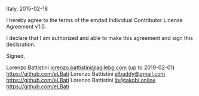 Italy, 2015-02-18

I hereby agree to the terms of the emdad Individual Contributor License
Agreement v1.0.

I declare that I am authorized and able to make this agreement and sign this
declaration.

Signed,

Lorenzo Battistini lorenzo.battistini@agilebg.com (up to 2019-02-01) https://github.com/eLBati
Lorenzo Battistini elbaddy@gmail.com https://github.com/eLBati
Lorenzo Battistini lb@takobi.online https://github.com/eLBati
